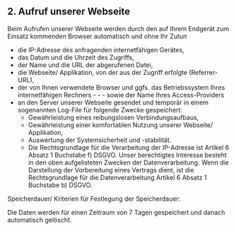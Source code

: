 ## 2. Aufruf unserer Webseite
Beim Aufrufen unserer Webseite werden durch den auf Ihrem Endgerät zum Einsatz kommenden Browser automatisch und ohne Ihr Zutun

- die IP-Adresse des anfragenden internetfähigen Gerätes,
- das Datum und die Uhrzeit des Zugriffs,
- der Name und die URL der abgerufenen Datei,
- die Webseite/ Applikation, von der aus der Zugriff erfolgte (Referrer-URL),
- der von Ihnen verwendete Browser und ggfs. das Betriebssystem Ihres internetfähigen Rechners - - - sowie der Name Ihres Access-Providers
- an den Server unserer Webseite gesendet und temporär in einem sogenannten Log-File für folgende Zwecke gespeichert:
  - Gewährleistung eines reibungslosen Verbindungsaufbaus,
  - Gewährleistung einer komfortablen Nutzung unserer Webseite/ Applikation,
  - Auswertung der Systemsicherheit und -stabilität.
  - Die Rechtsgrundlage für die Verarbeitung der IP-Adresse ist Artikel 6 Absatz 1 Buchstabe f) DSGVO. Unser berechtigtes Interesse besteht in den oben aufgelisteten Zwecken der Datenverarbeitung. Wenn die Darstellung der Vorbereitung eines Vertrags dient, ist die Rechtsgrundlage für die Datenverarbeitung Artikel 6 Absatz 1 Buchstabe b) DSGVO.


Speicherdauer/ Kriterien für Festlegung der Speicherdauer: 


Die Daten werden für einen Zeitraum von 7 Tagen gespeichert und danach automatisch gelöscht.
